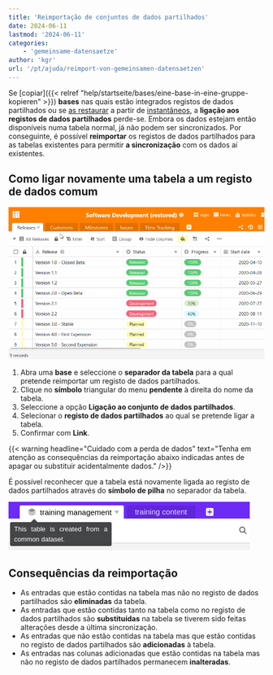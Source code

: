 ```yaml
---
title: 'Reimportação de conjuntos de dados partilhados'
date: 2024-06-11
lastmod: '2024-06-11'
categories:
    - 'gemeinsame-datensaetze'
author: 'kgr'
url: '/pt/ajuda/reimport-von-gemeinsamen-datensaetzen'
---
```


Se [copiar]({{< relref "help/startseite/bases/eine-base-in-eine-gruppe-kopieren" >}}) **bases** nas quais estão integrados registos de dados partilhados ou se [as restaurar](https://seatable.io/pt/docs/historie-und-versionen/wiederherstellung-eines-snapshots/) a partir de [instantâneos](https://seatable.io/pt/docs/historie-und-versionen/wiederherstellung-eines-snapshots/), a **ligação aos registos de dados partilhados** perde-se. Embora os dados estejam então disponíveis numa tabela normal, já não podem ser sincronizados. Por conseguinte, é possível **reimportar** os registos de dados partilhados para as tabelas existentes para permitir **a sincronização** com os dados aí existentes.

## Como ligar novamente uma tabela a um registo de dados comum

![Reimportar conjunto de dados comum](images/Reimport-common-dataset.gif)

1. Abra uma **base** e seleccione o **separador da tabela** para a qual pretende reimportar um registo de dados partilhados.
2. Clique no **símbolo** triangular do menu **pendente** à direita do nome da tabela.
3. Seleccione a opção **Ligação ao conjunto de dados partilhados**.
4. Selecionar o **registo de dados partilhados** ao qual se pretende ligar a tabela.
5. Confirmar com **Link**.

{{< warning  headline="Cuidado com a perda de dados"  text="Tenha em atenção as consequências da reimportação abaixo indicadas antes de apagar ou substituir acidentalmente dados." />}}

É possível reconhecer que a tabela está novamente ligada ao registo de dados partilhados através do **símbolo de pilha** no separador da tabela.

![Ícone em frente do nome de tabelas de um conjunto de dados comum.](images/icon-table-common-dataset.png)

## Consequências da reimportação

- As entradas que estão contidas na tabela mas não no registo de dados partilhados são **eliminadas** da tabela.
- As entradas que estão contidas tanto na tabela como no registo de dados partilhados são **substituídas** na tabela se tiverem sido feitas alterações desde a última sincronização.
- As entradas que não estão contidas na tabela mas que estão contidas no registo de dados partilhados são **adicionadas** à tabela.
- As entradas nas colunas adicionadas que estão contidas na tabela mas não no registo de dados partilhados permanecem **inalteradas**.
